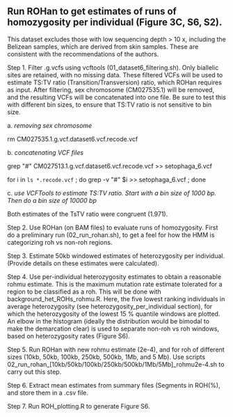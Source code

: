 ## Run ROHan to get estimates of runs of homozygosity per individual (Figure 3C, S6, S2).

This dataset excludes those with low sequencing depth > 10 x, including the Belizean samples, which are derived from skin samples. These are consistent with the recommendations of the authors. 

Step 1. Filter .g.vcfs using vcftools (01_dataset6_filtering.sh). Only biallelic sites are retained, with no missing data. These filtered VCFs will be used to estimate TS:TV ratio (Transition/Transversion) ratio, which ROHan requires as input. After filtering, sex chromosome (CM027535.1) will be removed, and the resulting VCFs will be concatenated into one file. Be sure to test this with different bin sizes, to ensure that TS:TV ratio is not sensitive to bin size. 

a. *removing sex chromosome*

rm CM027535.1.g.vcf.dataset6.vcf.recode.vcf

b. *concatenating VCF files* 

grep "#" CM027513.1.g.vcf.dataset6.vcf.recode.vcf >> setophaga_6.vcf

for i in `ls *.recode.vcf` ; do grep -v "#" $i >> setophaga_6.vcf ; done

c. *use VCFTools to estimate TS:TV ratio. Start with a bin size of 1000 bp. Then do a bin size of 10000 bp*

Both estimates of the TsTV ratio were congruent (1.971). 

Step 2. Use ROHan (on BAM files) to evaluate runs of homozygosity. First do a preliminary run (02_run_rohan.sh), to get a feel for how the HMM is categorizing roh vs non-roh regions. 

Step 3. Estimate 50kb windowed estimates of heterozygosity per individual. (Provide details on these estimates were calculated). 

Step 4. Use per-individual heterozygosity estimates to obtain a reasonable rohmu estimate. This is the maximum mutation rate estimate tolerated for a region to be classified as a roh. This will be done with background_het_ROHs_rohmu.R. Here, the five lowest ranking individuals in average heterozygosity (see heterozygosity_per_individual section), for which the heterozygosity of the lowest 15 % quantile windows are plotted. An elbow in the histogram (ideally the distribution would be bimodal to make the demarcation clear) is used to separate non-roh vs roh windows, based on heterozygosity rates (Figure S6). 

Step 5. Run ROHan with new rohmu estimate (2e-4), and for roh of different sizes (10kb, 50kb, 100kb, 250kb, 500kb, 1Mb, and 5 Mb). Use scripts 02_run_rohan_[10kb/50kb/100kb/250kb/500kb/1Mb/5Mb]_rohmu2e-4.sh to carry out this step. 

Step 6. Extract mean estimates from summary files (Segments in ROH(%), and store them in a .csv file. 

Step 7. Run ROH_plotting.R to generate Figure S6. 
